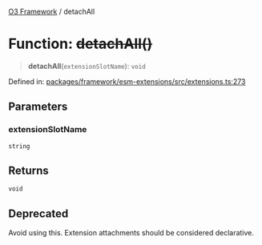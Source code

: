 [O3 Framework](../API.md) / detachAll

# Function: ~~detachAll()~~

> **detachAll**(`extensionSlotName`): `void`

Defined in: [packages/framework/esm-extensions/src/extensions.ts:273](https://github.com/habeshabro/openmrs-esm-core/blob/main/packages/framework/esm-extensions/src/extensions.ts#L273)

## Parameters

### extensionSlotName

`string`

## Returns

`void`

## Deprecated

Avoid using this. Extension attachments should be considered declarative.
